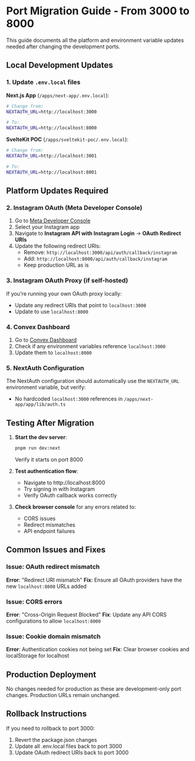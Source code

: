 # Port Migration Guide - From 3000 to 8000

This guide documents all the platform and environment variable updates needed after changing the development ports.

## Local Development Updates

### 1. Update `.env.local` files

**Next.js App** (`/apps/next-app/.env.local`):
```bash
# Change from:
NEXTAUTH_URL=http://localhost:3000

# To:
NEXTAUTH_URL=http://localhost:8000
```

**SvelteKit POC** (`/apps/sveltekit-poc/.env.local`):
```bash
# Change from:
NEXTAUTH_URL=http://localhost:3001

# To:
NEXTAUTH_URL=http://localhost:8001
```

## Platform Updates Required

### 2. Instagram OAuth (Meta Developer Console)

1. Go to [Meta Developer Console](https://developers.facebook.com/)
2. Select your Instagram app
3. Navigate to **Instagram API with Instagram Login** → **OAuth Redirect URIs**
4. Update the following redirect URIs:
   - Remove: `http://localhost:3000/api/auth/callback/instagram`
   - Add: `http://localhost:8000/api/auth/callback/instagram`
   - Keep production URL as is

### 3. Instagram OAuth Proxy (if self-hosted)

If you're running your own OAuth proxy locally:
- Update any redirect URIs that point to `localhost:3000`
- Update to use `localhost:8000`

### 4. Convex Dashboard

1. Go to [Convex Dashboard](https://dashboard.convex.dev/)
2. Check if any environment variables reference `localhost:3000`
3. Update them to `localhost:8000`

### 5. NextAuth Configuration

The NextAuth configuration should automatically use the `NEXTAUTH_URL` environment variable, but verify:
- No hardcoded `localhost:3000` references in `/apps/next-app/app/lib/auth.ts`

## Testing After Migration

1. **Start the dev server**:
   ```bash
   pnpm run dev:next
   ```
   Verify it starts on port 8000

2. **Test authentication flow**:
   - Navigate to http://localhost:8000
   - Try signing in with Instagram
   - Verify OAuth callback works correctly

3. **Check browser console** for any errors related to:
   - CORS issues
   - Redirect mismatches
   - API endpoint failures

## Common Issues and Fixes

### Issue: OAuth redirect mismatch
**Error**: "Redirect URI mismatch"
**Fix**: Ensure all OAuth providers have the new `localhost:8000` URLs added

### Issue: CORS errors
**Error**: "Cross-Origin Request Blocked"
**Fix**: Update any API CORS configurations to allow `localhost:8000`

### Issue: Cookie domain mismatch
**Error**: Authentication cookies not being set
**Fix**: Clear browser cookies and localStorage for localhost

## Production Deployment

No changes needed for production as these are development-only port changes. Production URLs remain unchanged.

## Rollback Instructions

If you need to rollback to port 3000:
1. Revert the package.json changes
2. Update all .env.local files back to port 3000
3. Update OAuth redirect URIs back to port 3000